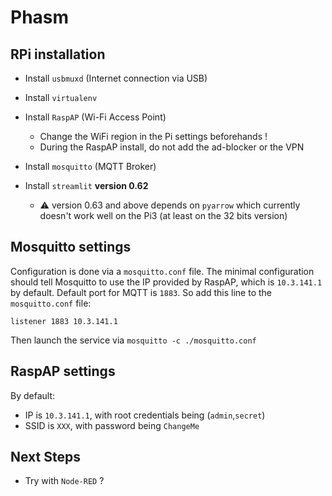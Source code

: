 # Phasm

## RPi installation

- Install `usbmuxd` (Internet connection via USB)

- Install `virtualenv` 

- Install `RaspAP` (Wi-Fi Access Point)
   - Change the WiFi region in the Pi settings beforehands !
   - During the RaspAP install, do not add the ad-blocker or the VPN

- Install `mosquitto` (MQTT Broker)

- Install `streamlit` **version 0.62**
   - ⚠️ version 0.63 and above depends on `pyarrow` which currently doesn't work well on the Pi3 (at least on the 32 bits version)


## Mosquitto settings

Configuration is done via a `mosquitto.conf` file.
The minimal configuration should tell Mosquitto to use the IP provided by RaspAP, which is `10.3.141.1` by default. Default port for MQTT is `1883`.
So add this line to the `mosquitto.conf` file:

```
listener 1883 10.3.141.1
```

Then launch the service via `mosquitto -c ./mosquitto.conf`

## RaspAP settings

By default:

- IP is `10.3.141.1`, with root credentials being (`admin`,`secret`)
- SSID is `XXX`, with password being `ChangeMe`


## Next Steps

- Try with `Node-RED` ?
